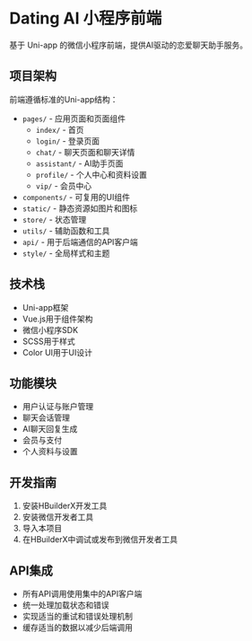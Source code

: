 # Dating AI 小程序前端

基于 Uni-app 的微信小程序前端，提供AI驱动的恋爱聊天助手服务。

## 项目架构

前端遵循标准的Uni-app结构：

- `pages/` - 应用页面和页面组件
  - `index/` - 首页
  - `login/` - 登录页面
  - `chat/` - 聊天页面和聊天详情
  - `assistant/` - AI助手页面
  - `profile/` - 个人中心和资料设置
  - `vip/` - 会员中心
- `components/` - 可复用的UI组件
- `static/` - 静态资源如图片和图标
- `store/` - 状态管理
- `utils/` - 辅助函数和工具
- `api/` - 用于后端通信的API客户端
- `style/` - 全局样式和主题

## 技术栈

- Uni-app框架
- Vue.js用于组件架构
- 微信小程序SDK
- SCSS用于样式
- Color UI用于UI设计

## 功能模块

- 用户认证与账户管理
- 聊天会话管理
- AI聊天回复生成
- 会员与支付
- 个人资料与设置

## 开发指南

1. 安装HBuilderX开发工具
2. 安装微信开发者工具
3. 导入本项目
4. 在HBuilderX中调试或发布到微信开发者工具

## API集成

- 所有API调用使用集中的API客户端
- 统一处理加载状态和错误
- 实现适当的重试和错误处理机制
- 缓存适当的数据以减少后端调用 